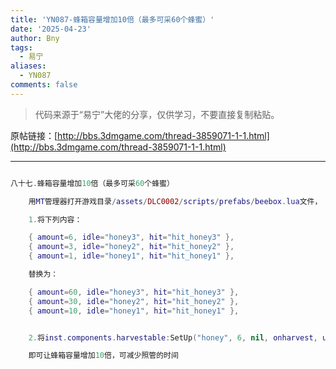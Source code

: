 ```yaml
---
title: 'YN087-蜂箱容量增加10倍（最多可采60个蜂蜜）'
date: '2025-04-23'
author: Bny
tags:
  - 易宁
aliases:
  - YN087
comments: false
---
```


> 代码来源于“易宁”大佬的分享，仅供学习，不要直接复制粘贴。

原帖链接：[http://bbs.3dmgame.com/thread-3859071-1-1.html](http://bbs.3dmgame.com/thread-3859071-1-1.html)

---

```lua  

八十七.蜂箱容量增加10倍（最多可采60个蜂蜜）	用MT管理器打开游戏目录/assets/DLC0002/scripts/prefabs/beebox.lua文件，	1.将下列内容：	{ amount=6, idle="honey3", hit="hit_honey3" },	{ amount=3, idle="honey2", hit="hit_honey2" },	{ amount=1, idle="honey1", hit="hit_honey1" },	替换为：	{ amount=60, idle="honey3", hit="hit_honey3" },	{ amount=30, idle="honey2", hit="hit_honey2" },	{ amount=10, idle="honey1", hit="hit_honey1" },	2.将inst.components.harvestable:SetUp("honey", 6, nil, onharvest, updatelevel)替换为inst.components.harvestable:SetUp("honey", 60, nil, onharvest, updatelevel)	即可让蜂箱容量增加10倍，可减少照管的时间

```  

